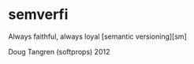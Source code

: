 # semverfi

Always faithful, always loyal [semantic versioning][sm]

Doug Tangren (softprops) 2012

[sv]: http://semver.org/
